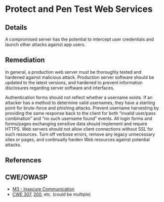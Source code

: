# Protect and Pen Test Web Services

## Details

A compromised server has the potential to intercept user credentials and launch other attacks against app users.

## Remediation

In general, a production web server must be thoroughly tested and hardened against malicious attack.   Production server software should be updated to the latest versions, and hardened to prevent information disclosures regarding server software and interfaces.

Authentication forms should not reflect whether a username exists. If an attacker has a method to determine valid usernames, they have a starting point for brute-force and phishing attacks. Prevent username harvesting by providing the same response back to the client for both “invalid user/pass combination” and “no such username found” events.  All login forms and forms/pages exchanging sensitive data should implement and require HTTPS. Web servers should not allow client connections without SSL for such resources. Turn off verbose errors, remove any legacy unnecessary sites or pages, and continually harden Web resources against potential attacks.

## References


## CWE/OWASP

 * [M3 - Insecure Communication](https://www.owasp.org/index.php/Mobile_Top_10_2016-M2-Insecure_Data_Storage)
 * [CWE 307](http://cwe.mitre.org/data/definitions/307.html), [200](http://cwe.mitre.org/data/definitions/200.html), etc. (could be multiple)
